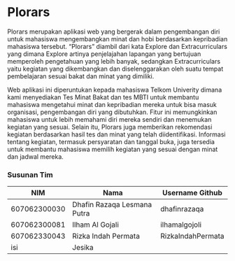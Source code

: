 # Plorars

Plorars merupakan aplikasi web yang bergerak dalam pengembangan diri untuk mahasiswa mengembangkan minat dan hobi berdasarkan kepribadian mahasiswa tersebut. “Plorars” diambil dari kata Explore dan Extracurriculars yang dimana Explore artinya penjelajahan lapangan yang bertujuan memperoleh pengetahuan yang lebih banyak, sedangkan Extracurriculars yaitu kegiatan yang dikembangkan dan diselenggarakan oleh suatu tempat pembelajaran sesuai bakat dan minat yang dimiliki.

Web aplikasi ini diperuntukan kepada mahasiswa Telkom Univerity dimana kami menyediakan Tes Minat Bakat dan tes MBTI untuk membantu mahasiswa mengetahui minat dan kepribadian mereka untuk bisa masuk organisasi, pengembangan diri yang dibutuhkan. Fitur ini memungkinkan mahasiswa untuk lebih memahami diri mereka sendiri dan menemukan kegiatan yang sesuai. Selain itu, Plorars juga memberikan rekomendasi kegiatan berdasarkan hasil tes dan minat yang telah diidentifikasi. Informasi tentang kegiatan, termasuk persyaratan dan tanggal buka, juga tersedia untuk membantu mahasiswa memilih kegiatan yang sesuai dengan minat dan jadwal mereka.

### Susunan Tim

| NIM          | Nama                        | Username Github  |
| ------------ | --------------------------- | ---------------  |
| 607062300030 | Dhafin Razaqa Lesmana Putra | dhafinrazaqa     |
| 607062300081 | Ilham Al Gojali             | ilhamalgojoli    |
| 607062330043 | Rizka Indah Permata         | RizkaIndahPermata|
| isi          | Jesika                      |                  |
